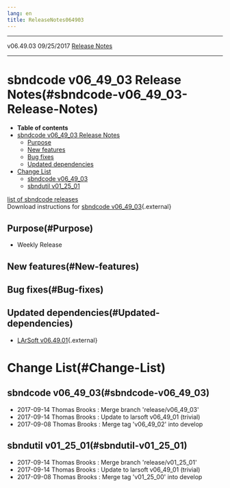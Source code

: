 ```yaml
---
lang: en
title: ReleaseNotes064903
---
```


  ----------- ------------ -- -- ------------------------------------------------------
  v06.49.03   09/25/2017         [Release Notes](ReleaseNotes064903.html)
  ----------- ------------ -- -- ------------------------------------------------------



sbndcode v06\_49\_03 Release Notes(#sbndcode-v06_49_03-Release-Notes)
======================================================================================

-   **Table of contents**
-   [sbndcode v06\_49\_03 Release
    Notes](#sbndcode-v06_49_03-Release-Notes)
    -   [Purpose](#Purpose)
    -   [New features](#New-features)
    -   [Bug fixes](#Bug-fixes)
    -   [Updated dependencies](#Updated-dependencies)
-   [Change List](#Change-List)
    -   [sbndcode v06\_49\_03](#sbndcode-v06_49_03)
    -   [sbndutil v01\_25\_01](#sbndutil-v01_25_01)

[list of sbndcode
releases](List_of_SBND_code_releases.html)\
Download instructions for [sbndcode
v06\_49\_03](http://scisoft.fnal.gov/scisoft/bundles/sbnd/v06_49_03/sbndcode-v06_49_03.html){.external}



Purpose(#Purpose)
----------------------------------

-   Weekly Release



New features(#New-features)
--------------------------------------------



Bug fixes(#Bug-fixes)
--------------------------------------



Updated dependencies(#Updated-dependencies)
------------------------------------------------------------

-   [LArSoft
    v06.49.01](https://cdcvs.fnal.gov/redmine/projects/larsoft/wiki/ReleaseNotes064901){.external}



Change List(#Change-List)
==========================================



sbndcode v06\_49\_03(#sbndcode-v06_49_03)
----------------------------------------------------------

-   2017-09-14 Thomas Brooks : Merge branch \'release/v06\_49\_03\'
-   2017-09-14 Thomas Brooks : Update to larsoft v06\_49\_01 (trivial)
-   2017-09-08 Thomas Brooks : Merge tag \'v06\_49\_02\' into develop



sbndutil v01\_25\_01(#sbndutil-v01_25_01)
----------------------------------------------------------

-   2017-09-14 Thomas Brooks : Merge branch \'release/v01\_25\_01\'
-   2017-09-14 Thomas Brooks : Update to larsoft v06\_49\_01 (trivial)
-   2017-09-08 Thomas Brooks : Merge tag \'v01\_25\_00\' into develop
